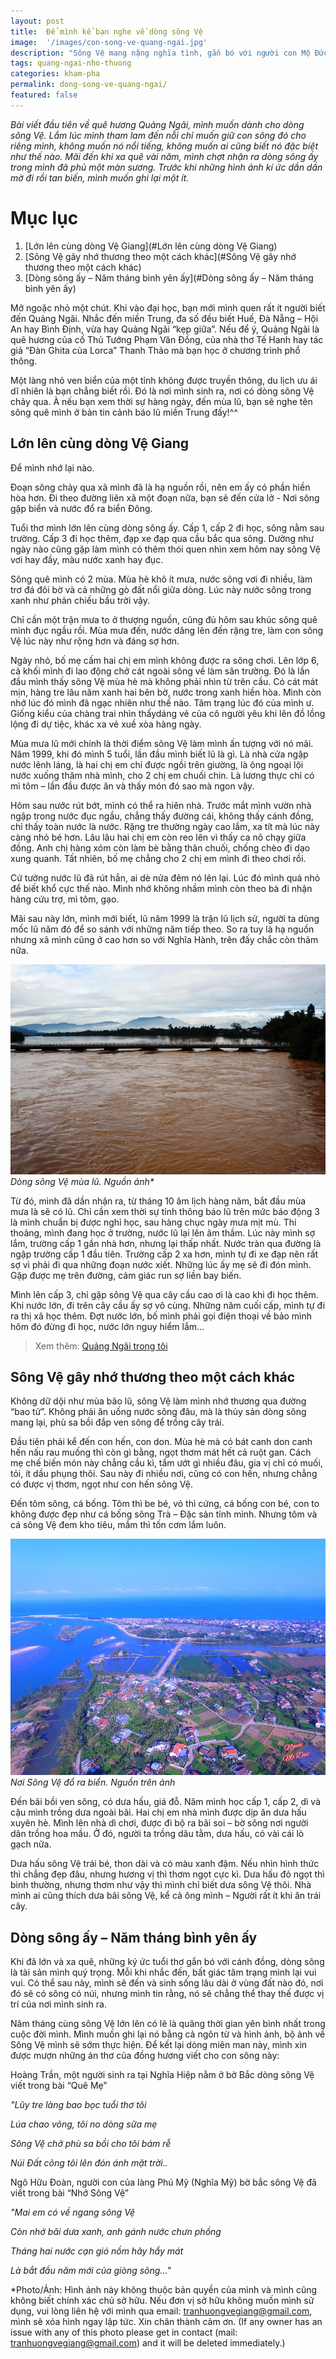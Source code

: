 ```yaml
---
layout: post
title:  Để mình kể bạn nghe về dòng sông Vệ
image:  '/images/con-song-ve-quang-ngai.jpg'
description: "Sông Vệ mang nặng nghĩa tình, gắn bó với người con Mộ Đức, Quảng Ngãi. Qua lăng kính của mình, giới thiệu đến bạn về dòng sông quên hương mình"
tags: quang-ngai-nho-thuong
categories: kham-pha
permalink: dong-song-ve-quang-ngai/
featured: false
---
```

_Bài viết đầu tiên về quê hương Quảng Ngãi, mình muốn dành cho dòng sông Vệ. Lắm lúc mình tham lam đến nỗi chỉ muốn giữ con sông đó cho riêng mình, không muốn nó nổi tiếng, không muốn ai cũng biết nó đặc biệt như thế nào. Mãi đến khi xa quê vài năm, mình chợt nhận ra dòng sông ấy trong mình đã phủ một màn sương. Trước khi những hình ảnh kí ức dần dần mờ đi rồi tan biến, mình muốn ghi lại một ít._

# Mục lục
1. [Lớn lên cùng dòng Vệ Giang](#Lớn lên cùng dòng Vệ Giang)
2. [Sông Vệ gây nhớ thương theo một cách khác](#Sông Vệ gây nhớ thương theo một cách khác)
3. [Dòng sông ấy – Năm tháng bình yên ấy](#Dòng sông ấy – Năm tháng bình yên ấy)

Mở ngoặc nhỏ một chút. Khi vào đại học, bạn mới mình quen rất ít người biết đến Quảng Ngãi. Nhắc đến miền Trung, đa số đều biết Huế, Đà Nẵng – Hội An hay Bình Định, vừa hay Quảng Ngãi “kẹp giữa”. Nếu để ý, Quảng Ngãi là quê hương của cố Thủ Tướng Phạm Văn Đồng, của nhà thơ Tế Hanh hay tác giả “Đàn Ghita của Lorca” Thanh Thảo mà bạn học ở chương trình phổ thông.

Một làng nhỏ ven biển của một tỉnh không được truyền thông, du lịch ưu ái dĩ nhiên là bạn chẳng biết rồi. Đó là nơi mình sinh ra, nơi có dòng sông Vệ chảy qua. À nếu bạn xem thời sự hàng ngày, đến mùa lũ, bạn sẽ nghe tên sông quê mình ở bản tin cảnh báo lũ miền Trung đấy!^^

## Lớn lên cùng dòng Vệ Giang <a name="Lớn lên cùng dòng Vệ Giang"></a>

Để mình nhớ lại nào.

Đoạn sông chảy qua xã mình đã là hạ nguồn rồi, nên em ấy có phần hiền hòa hơn. Đi theo đường liên xã một đoạn nữa, bạn sẽ đến cửa lở - Nơi sông gặp biển và nước đổ ra biển Đông.

Tuổi thơ mình lớn lên cùng dòng sông ấy. Cấp 1, cấp 2 đi học, sông nằm sau trường. Cấp 3 đi học thêm, đạp xe đạp qua cầu bắc qua sông. Dường như ngày nào cũng gặp làm mình có thêm thói quen nhìn xem hôm nay sông Vệ vơi hay đầy, màu nước xanh hay đục. 

Sông quê mình có 2 mùa. Mùa hè khô ít mưa, nước sông vơi đi nhiều, làm trơ đá đôi bờ và cả những gò đất nổi giữa dòng. Lúc này nước sông trong xanh như phản chiếu bầu trời vậy. 

Chỉ cần một trận mưa to ở thượng nguồn, cũng đủ hôm sau khúc sông quê mình đục ngầu rồi. Mùa mưa đến, nước dâng lên đến rặng tre, làm con sông Vệ lúc này như rộng hơn và đáng sợ hơn.

Ngày nhỏ, bố mẹ cấm hai chị em mình không được ra sông chơi. Lên lớp 6, cả khối mình đi lao động chở cát ngoài sông về làm sân trường. Đó là lần đầu mình thấy sông Vệ mùa hè mà không phải nhìn từ trên cầu. Có cát mát mịn, hàng tre lâu năm xanh hai bên bờ, nước trong xanh hiền hòa. Mình còn nhớ lúc đó mình đã ngạc nhiên như thế nào. Tâm trạng lúc đó của mình ư. Giống kiểu của chàng trai nhìn thấydáng vẻ của cô người yêu khi lên đồ lồng lộng đi dự tiệc, khác xa vẻ xuề xòa hàng ngày.

Mùa mưa lũ mới chính là thời điểm sông Vệ làm mình ấn tượng với nó mãi. Năm 1999, khi đó mình 5 tuổi, lần đầu mình biết lũ là gì. Là nhà cửa ngập nước lênh láng, là hai chị em chỉ được ngồi trên giường, là ông ngoại lội nước xuống thăm nhà mình, cho 2 chị em chuối chin. Là lương thực chỉ có mì tôm – lần đầu được ăn và thấy món đó sao mà ngon vậy.

Hôm sau nước rút bớt, mình có thể ra hiên nhà. Trước mắt mình vườn nhà ngập trong nước đục ngầu, chẳng thấy đường cái, không thấy cánh đồng, chỉ thấy toàn nước là nước. Rặng tre thường ngày cao lắm, xa tít mà lúc này càng nhỏ bé hơn. Lâu lâu hai chị em còn reo lên vì thấy ca nô chạy giữa đồng. Anh chị hàng xóm còn làm bè bằng thân chuối, chống chèo đi dạo xung quanh. Tất nhiên, bố mẹ chẳng cho 2 chị em mình đi theo chơi rồi.

Cứ tưởng nước lũ đã rút hẳn, ai dè nửa đêm nó lên lại. Lúc đó mình quá nhỏ để biết khổ cực thế nào. Mình nhớ không nhầm mình còn theo bà đi nhận hàng cứu trợ, mì tôm, gạo.

Mãi sau này lớn, mình mới biết, lũ năm 1999 là trận lũ lịch sử, người ta dùng mốc lũ năm đó để so sánh với những năm tiếp theo. So ra tuy là hạ nguồn nhưng xã mình cũng ở cao hơn so với Nghĩa Hành, trên đấy chắc còn thảm nữa.

![Sông Vệ mùa lũ](/images/song-ve-mua-lu.JPG)
_Dòng sông Vệ mùa lũ. Nguồn ảnh*_ 

Từ đó, mình đã dần nhận ra, từ tháng 10 âm lịch hàng năm, bắt đầu mùa mưa là sẽ có lũ. Chỉ cần xem thời sự tỉnh thông báo lũ trên mức báo động 3 là mình chuẩn bị được nghỉ học, sau hàng chục ngày mưa mịt mù. Thi thoảng, mình đang học ở trường, nước lũ lại lên âm thầm. Lúc này mình sợ lắm, trường cấp 1 gần nhà hơn, nhưng lại thấp nhất. Nước tràn qua đường là ngập trường cấp 1 đầu tiên. Trường cấp 2 xa hơn, mình tự đi xe đạp nên rất sợ vì phải đi qua những đoạn nước xiết. Những lúc ấy mẹ sẽ đi đón mình. Gặp được mẹ trên đường, cảm giác run sợ liền bay biến.

Mình lên cấp 3, chỉ gặp sông Vệ qua cây cầu cao ơi là cao khi đi học thêm. Khi nước lớn, đi trên cây cầu ấy sợ vô cùng. Những năm cuối cấp, mình tự đi ra thị xã học thêm. Đợt nước lớn, bố mình phải gọi điện thoại về bảo mình hôm đó đừng đi học, nước lớn nguy hiểm lắm...

> Xem thêm: [Quảng Ngãi trong tôi](https://vegiang.com/tag/quang-ngai-nho-thuong)

## Sông Vệ gây nhớ thương theo một cách khác <a name="Sông Vệ gây nhớ thương theo một cách khác"></a>

Không dữ dội như mùa bão lũ, sông Vệ làm mình nhớ thương qua đường “bao tử”. Không phải ăn uống nước sông đâu, mà là thủy sản dòng sông mang lại, phù sa bồi đắp ven sông để trồng cây trái.

Đầu tiên phải kể đến con hến, con don. Mùa hè mà có bát canh don canh hến nấu rau muống thì còn gì bằng, ngọt thơm mát hết cả ruột gan. Cách mẹ chế biến món này chẳng cầu kì, tẩm ướt gì nhiều đâu, gia vị chỉ có muối, tỏi, ít dầu phụng thôi. Sau này đi nhiều nơi, cũng có con hến, nhưng chẳng có được vị thơm, ngọt như con hến sông Vệ.

Đến tôm sông, cá bống. Tôm thì be bé, vỏ thì cứng, cá bống con bé, con to không được đẹp như cá bống sông Trà – Đặc sản tỉnh mình. Nhưng tôm và cá sông Vệ đem kho tiêu, mắm thì tốn cơm lắm luôn.

![cửa lở sông vệ](/images/cua-lo-song-ve.jpg)
_Nơi Sông Vệ đổ ra biển. Nguồn trên ảnh_

Đến bãi bồi ven sông, có dưa hấu, giá đỗ. Năm mình học cấp 1, cấp 2, dì và cậu mình trồng dưa ngoài bãi. Hai chị em nhà mình được dịp ăn dưa hấu xuyên hè. Mình lên nhà dì chơi, được đi bộ ra bãi soi – bờ sông nơi người dân trồng hoa mầu. Ở đó, người ta trồng dâu tằm, dưa hấu, có vài cái lò gạch nữa. 

Dưa hấu sông Vệ trái bé, thon dài và có màu xanh đậm. Nếu nhìn hình thức thì chẳng đẹp đâu, nhưng hương vị thì thơm ngọt cực kì. Dưa hấu đỏ ngọt thì bình thường, nhưng thơm như vậy thì mình chỉ biết dưa sông Vệ thôi. Nhà mình ai cũng thích dưa bãi sông Vệ, kể cả ông mình – Người rất ít khi ăn trái cây.

## Dòng sông ấy – Năm tháng bình yên ấy <a name="Dòng sông ấy – Năm tháng bình yên ấy"></a>

Khi đã lớn và xa quê, những ký ức tuổi thơ gắn bó với cánh đồng, dòng sông là tài sản mình quý trọng. Mỗi khi nhắc đến, bất giác tâm trạng mình lại vui vui. Có thể sau này, mình sẽ đến và sinh sống lâu dài ở vùng đất nào đó, nơi đó sẽ có sông có núi, nhưng mình tin rằng, nó sẽ chẳng thể thay thế được vị trí của nơi mình sinh ra.

Năm tháng cùng sông Vệ lớn lên có lẽ là quãng thời gian yên bình nhất trong cuộc đời mình. Mình muốn ghi lại nó bằng cả ngôn từ và hình ảnh, bộ ảnh về Sông Vệ mình sẽ sớm thực hiện. Để kết lại dòng miên man này, mình xin được mượn những án thơ của đồng hương viết cho con sông này:

Hoàng Trần, một người sinh ra tại Nghĩa Hiệp nằm ở bờ Bắc dòng sông Vệ viết trong bài “Quê Mẹ”

_"Lũy tre làng bao bọc tuổi thơ tôi_

_Lúa chao võng, tôi no dòng sữa mẹ_

_Sông Vệ chở phù sa bồi cho tôi bám rễ_

_Núi Đất cõng tôi lên đón ánh mặt trời.._

Ngô Hữu Đoàn, người con của làng Phú Mỹ (Nghĩa Mỹ) bờ bắc sông Vệ đã viết trong bài “Nhớ Sông Vệ”

_"Mai em có về ngang sông Vệ_

_Còn nhớ bãi dưa xanh, anh gánh nước chưn phồng_

_Tháng hai nước cạn gió nồm hây hẩy mát_

_Là bắt đầu năm mới của giòng sông…"_

*Photo/Ảnh: Hình ảnh này không thuộc bản quyền của mình và mình cũng không biết chính xác chủ sở hữu. Nếu đơn vị sở hữu không muốn mình sử dụng, vui lòng liên hệ với mình qua email: tranhuongvegiang@gmail.com, mình sẽ xóa hình ngay lập tức. Xin chân thành cảm ơn. (If any owner has an issue with any of this photo please get in contact (mail: tranhuongvegiang@gmail.com) and it will be deleted immediately.)
